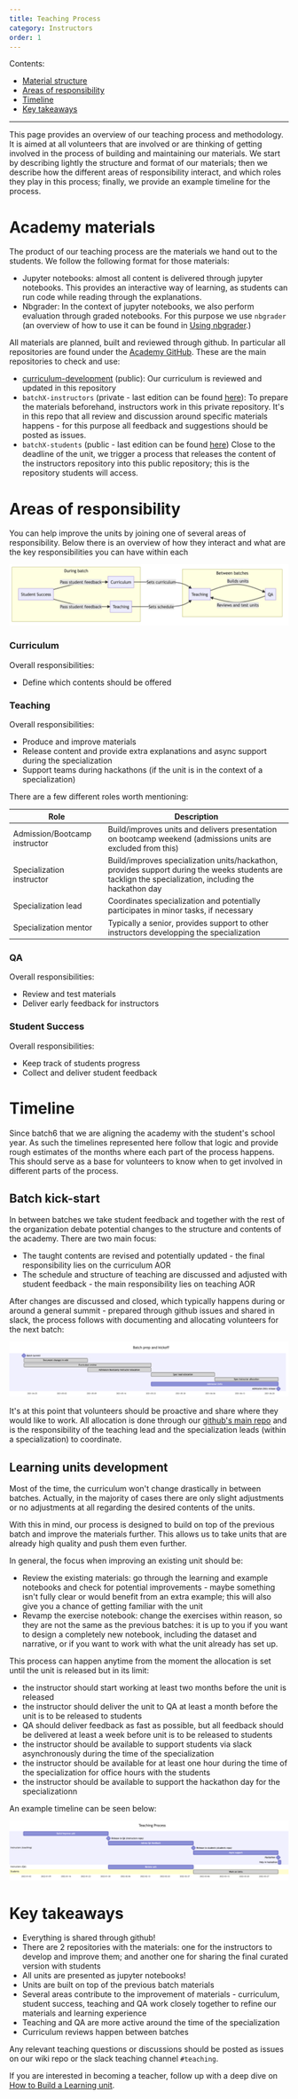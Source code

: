 ```yaml
---
title: Teaching Process
category: Instructors
order: 1
---
```


Contents:
- [Material structure](#academy-materials)
- [Areas of responsibility](#areas-of-responsibility)
- [Timeline](#timeline)
- [Key takeaways](#key-takeaways)

---

This page provides an overview of our teaching process and methodology. It is aimed at all volunteers
that are involved or are thinking of getting involved in the process of building and maintaining our materials. 
We start by describing lightly the structure and format of our materials; then we 
describe how the different areas of responsibility interact, and which roles they play in 
this process; finally, we provide an example timeline for the process.

# Academy materials

The product of our teaching process are the materials we hand out to the students.
We follow the following format for those materials:

* Jupyter notebooks: almost all content is delivered through jupyter notebooks. 
This provides an interactive way of learning, as students can run code while reading
through the explanations. 
* Nbgrader: In the context of jupyter notebooks, we also perform evaluation through
graded notebooks. For this purpose we use `nbgrader` (an overview of how to use it
can be found in [Using nbgrader](../03-Using-nbgrader-for-Exercise-Notebooks.md).)

All materials are planned, built and reviewed through github. In particular all repositories
are found under the [Academy GitHub](https://github.com/LDSSA/). These are the main
repositories to check and use:
* [curriculum-development](https://github.com/LDSSA/curriculum-development) (public): Our curriculum is reviewed and updated in this repository 
* `batchX-instructors` (private - last edition can be found [here](https://github.com/LDSSA/batch5-instructors)): To prepare the materials beforehand, instructors work in this
private repository. It's in this repo that all review and discussion around specific materials 
happens - for this purpose all feedback and suggestions should be posted as issues.
* `batchX-students` (public - last edition can be found [here](https://github.com/LDSSA/batch5-students))  Close to the deadline of the unit, we trigger a process that releases the content of 
 the instructors repository into this public repository; this is the repository students will access.


# Areas of responsibility
 
You can help improve the units by joining one of several areas of responsibility. Below 
there is an overview of how they interact and what are the key responsibilities you
can have within each

<img src="../../images/aors-teaching-process.png"/>

### Curriculum

Overall responsibilities:
* Define which contents should be offered


### Teaching

Overall responsibilities:

* Produce and improve materials
* Release content and provide extra explanations and async support during the specialization
* Support teams during hackathons (if the unit is in the context of a specialization)

There are a few different roles worth mentioning:

| Role | Description |
|------|-------------|
| Admission/Bootcamp instructor | Build/improves units and delivers presentation on bootcamp weekend (admissions units are excluded from this)|
| Specialization instructor | Build/improves specialization units/hackathon, provides support during the weeks students are tacklign the specialization, including the hackathon day |
| Specialization lead | Coordinates specialization and potentially participates in minor tasks, if necessary |
| Specialization mentor | Typically a senior, provides support to other instructors developping the specialization |


### QA

Overall responsibilities:
* Review and test materials
* Deliver early feedback for instructors


### Student Success

Overall responsibilities:
* Keep track of students progress 
* Collect and deliver student feedback


# Timeline

Since batch6 that we are aligning the academy with the student's school year. As such
the timelines represented here follow that logic and provide rough estimates of the months
where each part of the process happens. This should serve as a base for volunteers to
know when to get involved in different parts of the process.

## Batch kick-start

In between batches we take student feedback and together with the rest of the 
organization debate potential changes to the structure and contents of the academy.
There are two main focus:

- The taught contents are revised and potentially updated - the final responsibility lies
on the curriculum AOR
- The schedule and structure of teaching are discussed and adjusted with student feedback -
the main responsibility lies on teaching AOR

After changes are discussed and closed, which typically happens during or around a 
general summit - prepared through github issues and shared in slack, the process follows 
with documenting and allocating volunteers for the next batch:

<img src="../../images/batch-start-timeline.png"/>

It's at this point that volunteers should be proactive and share where they would like
to work. All allocation is done through our [github's main repo](https://github.com/LDSSA/wiki/)
and is the responsibility of the teaching lead and the specialization leads (within a specialization)
to coordinate.

## Learning units development

Most of the time, the curriculum won't change drastically in between batches. Actually,
in the majority of cases there are only slight adjustments or no adjustments at all regarding
the desired contents of the units. 

With this in mind, our process is designed to build
on top of the previous batch and improve the materials further. This allows us to take 
units that are already high quality and push them even further.

In general, the focus when improving an existing unit should be:
* Review the existing materials: go through the learning and example notebooks 
and check for potential improvements - maybe something isn't fully clear or would 
benefit from an extra example; this will also give you a chance of getting familiar
with the unit
* Revamp the exercise notebook: change the exercises within reason, so they are 
not the same as the previous batches: it is up to you if you want to design a completely
new notebook, including the dataset and narrative, or if you want to work with what the unit
already has set up.

This process can happen anytime from the moment the allocation is set until the unit is 
released but in its limit:
* the instructor should start working at least two months before the unit is released
* the instructor should deliver the unit to QA at least a month before the unit is to be released to students
* QA should deliver feedback as fast as possible, but all feedback should be delivered at least a week before 
unit is to be released to students
* the instructor should be available to support students via slack asynchronously during the
time of the specialization
* the instructor should be available for at least one hour during the time of the specialization 
for office hours with the students
* the instructor should be available to support the hackathon day for the specializationn

An example timeline can be seen below:

<img src="../../images/unit-development-timeline.png"/>



# Key takeaways 

* Everything is shared through github! 
* There are 2 repositories with the materials: one for the instructors to develop
and improve them; and another one for sharing the final curated version with students
* All units are presented as jupyter notebooks! 
* Units are built on top of the previous batch materials
* Several areas contribute to the improvement of materials - curriculum, student success,
teaching and QA work closely together to refine our materials and learning experience
* Teaching and QA are more active around the time of the specialization
* Curriculum reviews happen between batches 

Any relevant teaching questions or discussions should be posted as issues on our wiki 
repo or the slack teaching channel `#teaching`.

If you are interested in becoming a teacher, follow up with a deep dive on 
[How to Build a Learning unit](../02-Teachers-How-to-build-Learning-Units).
